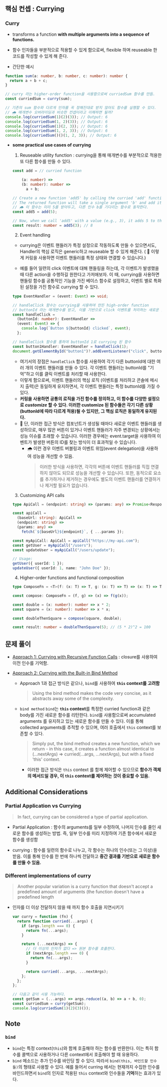 ## 핵심 컨셉 : Currying

### Curry

- transforms a function **with multiple arguments into a sequence of functions.**
- 함수 인자들을 부분적으로 적용할 수 있게 함으로써, flexible 하며 reuseable 한 코드를 작성할 수 있게 해 준다.

- 간단한 예시

```typescript
function sum(a: number, b: number, c: number): number {
  return a + b + c;
}

// curry 라는 higher-order function을 사용함으로써 curriedSum 함수를 만듬.
const curriedSum = curry(sum);

// 기존의 sum 함수와 다르게 인자를 꼭 정해진대로 받지 않아도 함수를 실행할 수 있다.
// 🌧️ 매개변수 오버라이딩과 비슷한 컨셉이라고 이해하면 될까?
console.log(curriedSum(1)(2)(3)); // Output: 6
console.log(curriedSum(1, 2)(3)); // Output: 6
console.log(curriedSum(1)(2, 3)); // Output: 6
console.log(curriedSum(1, 2, 3)); // Output: 6
console.log(curriedSum()()(1, 2, 3)); // Output: 6
```

- **some practical use cases of currying**

  1. Reuseable utility function : currying을 통해 매개변수를 부분적으로 적용한 또 다른 함수를 만들 수 있다.

  ```typescript
  const add = // curried function

      (a: number) =>
      (b: number): number =>
        a + b;

  // Create a new function 'add5' by calling the curried 'add' function with the value 5.
  // The returned function will take a single argument 'b' and add it to 5.
  // 🌧️ 이 함수는 미리 5를 받아두고, 다른 인수 b를 기다리는 함수로 동작한다.
  const add5 = add(5);

  // Now, when we call 'add5' with a value (e.g., 3), it adds 5 to the input value, resulting in 8.
  const result: number = add5(3); // 8
  ```

  2. Event handling

  - currying은 이벤트 핸들러가 특정 설정으로 작동하도록 만들 수 있으면서도, Handler의 핵심 로직은 generic하고 reuseable 할 수 있게 해준다. ( 🤖 이렇게 커링을 사용하면 이벤트 핸들러를 특정 상태와 연결할 수 있습니다.)

  - 예를 들어 일련의 click 이벤트에 대해 핸들링을 하는데, 각 이벤트가 발생했을 때 다른 action을 수행하길 원한다고 가저애보자. 이 때, currying을 사용하면 핸들링 함수를 공통적인 기능을 가진 베이스 함수로 설정하고, 이벤트 별로 특화된 설정을 가진 함수로 currying 할 수 있다.

  ```typescript
  type EventHandler = (event: Event) => void;

  // handleClick 함수는 currying을 사용하여 만든 high-order function
  // buttonId 라는 매개변수를 받고, 이를 기반으로 click 이벤트를 처리하는 새로운 함수 `EventHandler`를 반환함
  const handleClick =
    (buttonId: number): EventHandler =>
    (event: Event) => {
      console.log(`Button ${buttonId} clicked`, event);
    };

  // handleClick 함수를 통하여 buttonId 1로 currying 된 함수
  const button1Handler: EventHandler = handleClick(1);
  document.getElementById("button1")?.addEventListener("click", button1Handler);
  ```

  - 여기서의 장점은 `handleClick` 함수를 사용하여 각기 다른 buttonId에 대한 여러 개의 이벤트 핸들러를 만들 수 있다. 각 이벤트 핸들러는 buttonId를 "기억"하고 이를 클릭 이벤트를 처리할 때 사용한다.
  - 이렇게 함으로써, 이벤트 핸들러의 핵심 로직 (이벤트를 처리하고 콘솔에 메시지 출력)은 동일하게 유지하면서, 각 이벤트 핸들러는 특정 buttonId를 가질 수 있다.
  - **커링을 사용하면 공통의 로직을 가진 함수를 정의하고, 이 함수를 다양한 설정으로 _customize_ 할 수 있다. 이러한 customize 된 함수들은 각기 다른 상황 (buttonId에 따라 다르게 적용)될 수 있지만, 그 핵심 로직은 동일하게 유지된다.**
  - 🤖 단, 이러한 접근 방식은 컴포넌트가 생성될 때마다 새로운 이벤트 핸들러를 생성하므로, 매우 많은 버튼이 있거나 이벤트 핸들러가 자주 변경되는 상황에서는 성능 이슈를 초래할 수 있습니다. 이러한 경우에는 event.target을 사용하여 이벤트가 발생한 버튼의 ID를 찾는 방식이 더 효과적일 수 있습니다.
    - 🌧️ 이런 경우 이벤트 버블링과 이벤트 위임(event delegation)을 사용하여 성능을 개선할 수 있음.
      > 이러한 방식을 사용하면, 각각의 버튼에 이벤트 핸들러를 직접 연결하지 않아도 되므로 성능을 개선할 수 있습니다. 또한, 동적으로 요소를 추가하거나 제거하는 경우에도 별도의 이벤트 핸들러를 연결하거나 제거할 필요가 없습니다.

  3. Customizing API calls

  ```typescript
  type ApiCall = (endpoint: string) => (params: any) => Promise<Response>;

  const apiCall =
    (baseUrl: string): ApiCall =>
    (endpoint: string) =>
    (params: any) =>
      fetch(`${baseUrl}${endpoint}`, { ...params });

  const myApiCall: ApiCall = apiCall("https://my-api.com");
  const getUser = myApiCall("/users");
  const updateUser = myApiCall("/users/update");

  // Usage:
  getUser({ userId: 1 });
  updateUser({ userId: 1, name: "John Doe" });
  ```

  4. Higher-order functions and functional composition

  ```typescript
  type ComposeFn = <T>(f: (x: T) => T, g: (x: T) => T) => (x: T) => T;

  const compose: ComposeFn = (f, g) => (x) => f(g(x));

  const double = (x: number): number => x * 2;
  const square = (x: number): number => x * x;

  const doubleThenSquare = compose(square, double);

  const result: number = doubleThenSquare(5); // (5 * 2)^2 = 100
  ```

## 문제 풀이

- [Approach 1: Currying with Recursive Function Calls](./Approach%201.ts) : closure를 사용하여 이전 인수를 기억함.
- [Approach 2: Currying with the Built-in Bind Method](./Approach%202.ts)

  - Approach 1과 접근 방식은 같으나, `bind`를 사용하여 **`this` context를 고려함**

    > Using the bind method makes the code very concise, as it abstracts away some of the complexity.

  - `bind method`
    `bind`는 **`this` context**를 특정한 curried function과 같은 body를 가진 새로운 함수를 리턴한다.
    `bind`를 사용함으로써 accumulated arguments 를 유지하고 있는 새로운 함수를 만들 수 있다.
    이를 통해 collected arguments를 추적할 수 있으며, 여러 호출에서 `this` context를 보존할 수 있다.

    > Simply put, the bind method creates a new function, which we return - in this case, it creates a function almost identical to (...nextArgs) => curried(...args, ...nextArgs), but with a fixed 'this' context.

    - 이러한 접근 방식은 `this` context 를 함께 제어할 수 있으므로 **함수가 객체의 메서드일 경우, 이 `this` context를 제어하는 것이 중요할 수 있음.**

## Additional Considerations

### Partial Application vs Currying

> In fact, currying can be considered a type of partial application.

- Partial Application : 함수의 arguments를 일부 수정하여, 나머지 인수를 줄인 새로운 함수를 생성하는 방법. 즉, 일부 인수를 미리 지정하여 기존 함수에서 새로운 함수를 생성함

- currying : 함수를 일련의 함수로 나누고, 각 함수는 하나의 인수(또는 그 이상)을 받음. 이를 통해 인수를 한 번에 하나씩 전달하고 **중간 결과를 기반으로 새로운 함수를 만들 수 있음.**

### Different implementations of curry

> Another popular variation is a curry function that doesn't accept a predefined amount of arguments (the function doesn't have a predefined length

- 인자를 더 이상 전달하지 않을 때 까지 함수 호출을 지연시키기

  ```javascript
  var curry = function (fn) {
    return function curried(...args) {
      if (args.length === 0) {
        return fn(...args);
      }

      return (...nextArgs) => {
        // 더 이상의 인자가 없다 => 원본 함수를 호출한다.
        if (nextArgs.length === 0) {
          return fn(...args);
        }

        return curried(...args, ...nextArgs);
      };
    };
  };

  // 다음고 같이 사용 가능하다.
  const getSum = (...args) => args.reduce((a, b) => a + b, 0);
  const curriedSum = curry(getSum);
  console.log(curriedSum(1)(2)(3)());
  ```

## Note

### `bind`

- `bind`는 특정 context(`this`)와 함께 호출해야 하는 함수를 반환한다. 이는 특히 함수를 콜백으로 사용하거나 다른 context에서 호출해야 할 때 유용하다.
- `bind` 메소드는 추가 인수를 바인딩 할 수 있다. 따라서 `bind(this, 바인드할 인수들)`의 형태로 사용할 수 있다. 예를 들어서 curring 에서는 현재까지 수집한 인수를 바인드하면서 `bind`의 인자로 적용된 `this` context와 인수들을 **기억**하는 효과가 있다.

